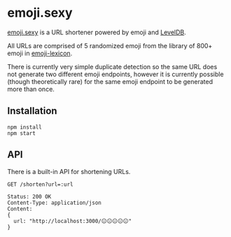 emoji.sexy
=============

[emoji.sexy](http://emoji.sexy) is a URL shortener powered by emoji and [LevelDB](https://github.com/rvagg/node-levelup).

All URLs are comprised of 5 randomized emoji from the library of 800+ emoji in [emoji-lexicon](https://github.com/jonursenbach/emoji-lexicon).

There is currently very simple duplicate detection so the same URL does not generate two different emoji endpoints, however it is currently possible (though theoretically rare) for the same emoji endpoint to be generated more than once.

## Installation

```
npm install
npm start
```

## API
There is a built-in API for shortening URLs.

```
GET /shorten?url=:url
```

```
Status: 200 OK
Content-Type: application/json
Content:
{
  url: "http://localhost:3000/😐😐😐😐😐"
}
```
